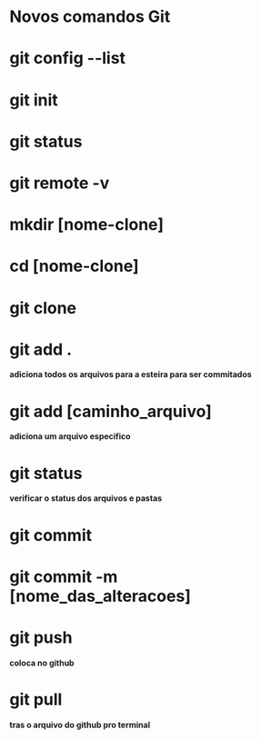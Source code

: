 # Novos comandos Git 

# git config --list
# git init
# git status
# git remote -v 
# mkdir [nome-clone]
# cd [nome-clone]
# git clone 

# git add .
**adiciona todos os arquivos para a esteira para ser commitados**

# git add [caminho_arquivo]
**adiciona um arquivo especifico**

# git status 
**verificar o status dos arquivos e pastas**

# git commit 
# git commit -m [nome_das_alteracoes]

# git push
**coloca no github**

# git pull 
**tras o arquivo do github pro terminal** 
